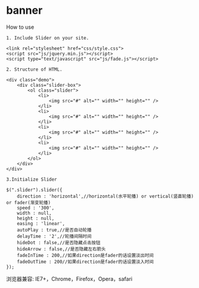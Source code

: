 # banner
How to use

    1. Include Slider on your site.

    <link rel="stylesheet" href="css/style.css">
    <script src="js/jquery.min.js"></script>
    <script type="text/javascript" src="js/fade.js"></script> 
    
    2. Structure of HTML.
    
    <div class="demo">
      	<div class="slider-box">
      	  	<ol class="slider">
      	  		<li>
	          	  	<img src="#" alt="" width="" height="" />
      	  		</li>
          	    <li>
	          	  	<img src="#" alt="" width="" height="" />
	          	</li>
	          	<li>
	          	  	<img src="#" alt="" width="" height="" />
	          	</li>
	          	<li>
	          	  	<img src="#" alt="" width="" height="" />
	          	</li>
          	</ol>
        </div>
    </div>
    
    3.Initialize Slider
    
    $(".slider").slider({
     	direction : 'horizontal',//horizontal(水平轮播) or vertical(竖直轮播) or fader(渐变轮播)
        speed : '300',
        width : null,
        height : null,
        easing : 'linear',
        autoPlay : true,//是否自动轮播
        delayTime : '2',//轮播间隔时间
        hideDot : false,//是否隐藏点击按钮
        hideArrow : false,//是否隐藏左右箭头
        fadeInTime : 200,//如果direction是fader的话设置淡出时间
        fadeOutTime : 200//如果direction是fader的话设置淡入时间
    });

浏览器兼容: IE7+，Chrome，Firefox，Opera，safari
